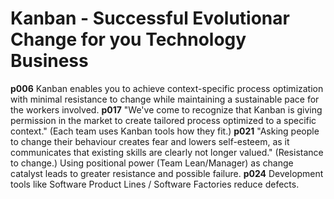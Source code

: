 # Kanban - Successful Evolutionar Change for you Technology Business
__p006__ Kanban enables you to achieve context-specific process optimization with minimal resistance to change while maintaining a sustainable pace for the workers involved.
__p017__ "We've come to recognize that Kanban is giving permission in the market to create tailored process optimized to a specific context." (Each team uses Kanban tools how they fit.)
__p021__ "Asking people to change their behaviour creates fear and lowers self-esteem, as it communicates that existing skills are clearly not longer valued." (Resistance to change.) Using positional power (Team Lean/Manager) as change catalyst leads to greater resistance and possible failure.
__p024__ Development tools like Software Product Lines / Software Factories reduce defects.
